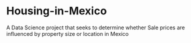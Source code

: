 # Housing-in-Mexico
A Data Science project that seeks to determine whether  Sale prices are influenced by property size or location in Mexico
